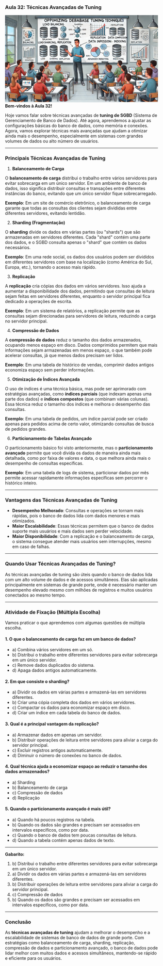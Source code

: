 ### Aula 32: Técnicas Avançadas de Tuning
![](./assets/32.jpeg)
**Bem-vindos à Aula 32!**

Hoje vamos falar sobre técnicas avançadas de **tuning de SGBD** (Sistema de Gerenciamento de Banco de Dados). Até agora, aprendemos a ajustar as configurações básicas do banco de dados, como memória e conexões. Agora, vamos explorar técnicas mais avançadas que ajudam a otimizar ainda mais o desempenho, especialmente em sistemas com grandes volumes de dados ou alto número de usuários.

---

### Principais Técnicas Avançadas de Tuning

1. **Balanceamento de Carga**

O **balanceamento de carga** distribui o trabalho entre vários servidores para evitar sobrecarga em um único servidor. Em um ambiente de banco de dados, isso significa distribuir consultas e transações entre diferentes instâncias do banco, evitando que um único servidor fique sobrecarregado.

**Exemplo**: Em um site de comércio eletrônico, o balanceamento de carga garante que todas as consultas dos clientes sejam divididas entre diferentes servidores, evitando lentidão.

2. **Sharding (Fragmentação)**

O **sharding** divide os dados em várias partes (ou "shards") que são armazenadas em servidores diferentes. Cada "shard" contém uma parte dos dados, e o SGBD consulta apenas o "shard" que contém os dados necessários.

**Exemplo**: Em uma rede social, os dados dos usuários podem ser divididos em diferentes servidores com base na localização (como América do Sul, Europa, etc.), tornando o acesso mais rápido.

3. **Replicação**

A **replicação** cria cópias dos dados em vários servidores. Isso ajuda a aumentar a disponibilidade dos dados, permitindo que consultas de leitura sejam feitas em servidores diferentes, enquanto o servidor principal fica dedicado a operações de escrita.

**Exemplo**: Em um sistema de relatórios, a replicação permite que as consultas sejam direcionadas para servidores de leitura, reduzindo a carga no servidor principal.

4. **Compressão de Dados**

A **compressão de dados** reduz o tamanho dos dados armazenados, ocupando menos espaço em disco. Dados comprimidos permitem que mais informações sejam armazenadas em menos espaço, o que também pode acelerar consultas, já que menos dados precisam ser lidos.

**Exemplo**: Em uma tabela de histórico de vendas, comprimir dados antigos economiza espaço sem perder informações.

5. **Otimização de Índices Avançada**

O uso de índices é uma técnica básica, mas pode ser aprimorado com estratégias avançadas, como **índices parciais** (que indexam apenas uma parte dos dados) e **índices compostos** (que combinam várias colunas). Essa técnica reduz o tamanho dos índices e melhora o desempenho das consultas.

**Exemplo**: Em uma tabela de pedidos, um índice parcial pode ser criado apenas para pedidos acima de certo valor, otimizando consultas de busca de pedidos grandes.

6. **Particionamento de Tabelas Avançado**

O particionamento básico foi visto anteriormente, mas o **particionamento avançado** permite que você divida os dados de maneira ainda mais detalhada, como por faixa de valores e data, o que melhora ainda mais o desempenho de consultas específicas.

**Exemplo**: Em uma tabela de logs de sistema, particionar dados por mês permite acessar rapidamente informações específicas sem percorrer o histórico inteiro.

---

### Vantagens das Técnicas Avançadas de Tuning

- **Desempenho Melhorado**: Consultas e operações se tornam mais rápidas, pois o banco de dados lida com dados menores e mais otimizados.
- **Maior Escalabilidade**: Essas técnicas permitem que o banco de dados suporte mais usuários e mais dados sem perder velocidade.
- **Maior Disponibilidade**: Com a replicação e o balanceamento de carga, o sistema consegue atender mais usuários sem interrupções, mesmo em caso de falhas.

---

### Quando Usar Técnicas Avançadas de Tuning?

As técnicas avançadas de tuning são úteis quando o banco de dados lida com um alto volume de dados e de acessos simultâneos. Elas são aplicadas principalmente em sistemas de grande porte, onde é necessário manter um desempenho elevado mesmo com milhões de registros e muitos usuários conectados ao mesmo tempo.

---

### Atividade de Fixação (Múltipla Escolha)

Vamos praticar o que aprendemos com algumas questões de múltipla escolha.

#### 1. O que o **balanceamento de carga** faz em um banco de dados?
   - a) Combina vários servidores em um só.
   - b) Distribui o trabalho entre diferentes servidores para evitar sobrecarga em um único servidor.
   - c) Remove dados duplicados do sistema.
   - d) Apaga dados antigos automaticamente.

#### 2. Em que consiste o **sharding**?
   - a) Dividir os dados em várias partes e armazená-las em servidores diferentes.
   - b) Criar uma cópia completa dos dados em vários servidores.
   - c) Compactar os dados para economizar espaço em disco.
   - d) Criar um índice em cada tabela do banco de dados.

#### 3. Qual é a principal vantagem da **replicação**?
   - a) Armazenar dados em apenas um servidor.
   - b) Distribuir operações de leitura entre servidores para aliviar a carga do servidor principal.
   - c) Excluir registros antigos automaticamente.
   - d) Diminuir o número de conexões no banco de dados.

#### 4. Qual técnica ajuda a economizar espaço ao reduzir o tamanho dos dados armazenados?
   - a) Sharding
   - b) Balanceamento de carga
   - c) Compressão de dados
   - d) Replicação

#### 5. Quando o **particionamento avançado** é mais útil?
   - a) Quando há poucos registros na tabela.
   - b) Quando os dados são grandes e precisam ser acessados em intervalos específicos, como por data.
   - c) Quando o banco de dados tem poucas consultas de leitura.
   - d) Quando a tabela contém apenas dados de texto.

---

**Gabarito:**
1. b) Distribui o trabalho entre diferentes servidores para evitar sobrecarga em um único servidor.
2. a) Dividir os dados em várias partes e armazená-las em servidores diferentes.
3. b) Distribuir operações de leitura entre servidores para aliviar a carga do servidor principal.
4. c) Compressão de dados
5. b) Quando os dados são grandes e precisam ser acessados em intervalos específicos, como por data.

---

### Conclusão

As **técnicas avançadas de tuning** ajudam a melhorar o desempenho e a escalabilidade de sistemas de banco de dados de grande porte. Com estratégias como balanceamento de carga, sharding, replicação, compressão de dados e particionamento avançado, o banco de dados pode lidar melhor com muitos dados e acessos simultâneos, mantendo-se rápido e eficiente para os usuários.